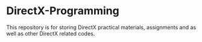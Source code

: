 DirectX-Programming
===================
This repository is for storing DirectX practical materials, assignments and as well as other DirectX related codes.

